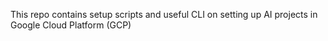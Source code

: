 This repo contains setup scripts and useful CLI on setting up AI projects in Google Cloud Platform (GCP)
